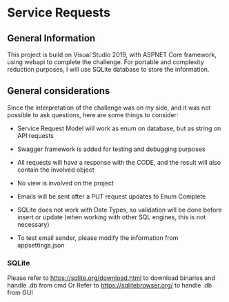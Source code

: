 # Service Requests

## General Information
This project is build on Visual Studio 2019, with ASPNET Core framework, using webapi to complete the challenge.
For portable and complexity reduction purposes, I will use SQLite database to store the information.

## General considerations
Since the interpretation of the challenge was on my side, and it was not possible to ask questions, here are some things to consider:

* Service Request Model will work as enum on database, but as string on API requests
* Swagger framework is added for testing and debugging purposes
* All requests will have a response with the CODE, and the result will also contain the involved object
* No view is involved on the project
* Emails will be sent after a PUT request updates to Enum Complete
* SQLite does not work with Date Types, so validation will be done before insert or update (when working with other SQL engines, this is not necessary)

* To test email sender, please modify the information from appsettings.json

### SQLite
Please refer to https://sqlite.org/download.html  to download binaries and handle .db from cmd
Or
Refer to https://sqlitebrowser.org/ to handle .db from GUI